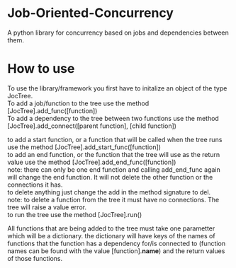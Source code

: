 # Job-Oriented-Concurrency
A python library for concurrency based on jobs and dependencies between them.

# How to use
To use the library/framework you first have to initalize an object of the type JocTree.     
To add a job/function to the tree use the method [JocTree].add_func([function])         
To add a dependency to the tree between two functions use the method [JocTree].add_connect([parent function], [child function])                
      
to add a start function, or a function that will be called when the tree runs use the method [JocTree].add_start_func([function])    
to add an end function, or the function that the tree will use as the return value use the method [JocTree].add_end_func([function])     
note: there can only be one end function and calling add_end_func again will change the end function. It will not delete the other function or the connections it has.      
to delete anything just change the add in the method signature to del.      
note: to delete a function from the tree it must have no connections. The tree will raise a value error.      
to run the tree use the method [JocTree].run()      
     
All functions that are being added to the tree must take one parametter which will be a dictionary. the dictionary will have keys of the names of functions that the function has a dependency for/is connected to (function names can be found with the value [function].__name__) and the return values of those functions.      
      
